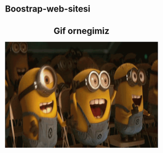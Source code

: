 # Boostrap-web-sitesi
<h1 align="center">Gif ornegimiz</h1>
<p><img align="center" src=https://github.com/halilibrahimkarasu/Boostrap-web-sitesi/blob/main/happy.gif width="750" height="350" </p>
